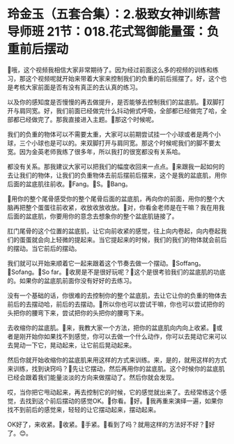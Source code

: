# 玲金玉（五套合集）：2.极致女神训练营导师班  21节：018.花式驾御能量蛋：负重前后摆动

🎼哦，这个视频我相信大家非常期待了。因为经过前面这么多的视频的训练和练习，那这个视频呢就开始来带着大家来控制我们的负重的前后摇摆了。好，这个也是考核大家前面是否有没有真正的去认真的练习。

以及你的感知度是否慢慢的再去做提升，是否能够去控制我们的盆底肌。🎼双脚打开与肩同宽。好，我们前面已经做完什么抖动俯式呼吸，全部都已经做完了哈，全部都已经做完了。那我直接进入主题。🎼那这个时候呢。

我们的负重的物体可以不需要太重，大家可以前期尝试挂一个小球或者是两个小球，三个小球也是可以的。来双脚打开与肩同宽。那这个时候呢我们的脚不要太宽。因为金英老师我练了很多年，所以我打的很宽都没有关系哈。

都没有关系。那我建议大家可以把我们的幅度收回来一点点。🎼来跟我一起如何的去让我们的物体，让我们的负重物体去前后摆前后摆来，这个是我的盆底肌，用你后面的盆底肌往前收。🎼Fang。🎼S。🎼Bang。

🎼用你的整个尾骨感受你的整个尾骨后面的盆底肌，再向你的前面，用你的整个大脑再把整个蛋蛋往前收紧，收放收放收放。🎼对，你看金老师是在干嘛？我在用我后面的盆底肌，你要用你的意念去想象你的整个盆底肌链接了。

肛门尾骨的这个位置的盆底肌，让它向前收紧的感觉，往上向内卷起，向内卷起我们的蛋蛋就会向上轻微的提起来。当它提起来的时候，我们的我们的物体就会前后的摆动。当它前后的摆动。

我们就可以开始来顺着它一起来跟着这个节奏去做一个摆动。🎼Soffang。🎼Sofang。🎼So far。🎼收房是不是很好玩呢？🎼这个是很考验我们的盆底肌的功底的。如果你的盆底肌前面你没有好好的去练习。

没有一个基础的话，你很难的去控制你的整个盆底肌，去让它让你的负重的物体去前后的去摆动哈，前后的去摆动。🎼所以你也可以尝试干嘛，你也可以尝试把你的头把你的腰弯下来，尝试把你的头把你的腰弯下来。

去收缩你的盆底肌。🎼来，我教大家一个方法，把你的盆底肌向内向上收紧。🎼或者是刚开始你如果找不到感觉，你可以去做一个什么动作，你可以去晃动它来可以去晃动一下它，晃动起来，让它前后晃动起来。

然后你就开始收缩你的盆底肌来用这样的方式来训练。来，是的，就用这样的方式来训练，找到诀窍吗？🎼先让它摆动，然后再用你的盆底肌。这个时候你的盆底肌已经会跟着我们能量淡淡的方向来做摆动了。然后你就会发现。

哎，当你把它甩动起来，再去控制它的时候，它的感觉就出来了。去经常练这个感觉，去找到这个前后摆动的感觉OK。🎼你看。🎼好。🎼我再重来演绎一遍，如果你找不到前后的感觉来，轻轻的让它摆动起来，摆动起来。

OK好了，来收紧。🎼收紧。🎼手紧。🎼看到了吗？就用这样的方法好不好？🎼好了。😊。